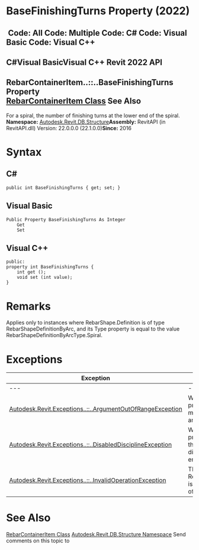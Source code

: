 # BaseFinishingTurns Property (2022)

﻿
 Code: All Code: Multiple Code: C# Code: Visual Basic Code: Visual C++   
---  
C#Visual BasicVisual C++
Revit 2022 API  
---  
RebarContainerItem..::..BaseFinishingTurns Property   
[RebarContainerItem Class](764f647c-9c3e-b971-1c44-b63f756e1448.md "RebarContainerItem Class") See Also  
---  
For a spiral, the number of finishing turns at the lower end of the spiral. 
**Namespace:** [Autodesk.Revit.DB.Structure](d586b341-f687-9d90-e96d-255806b7d4fc.md "Autodesk.Revit.DB.Structure Namespace")**Assembly:** RevitAPI (in RevitAPI.dll) Version: 22.0.0.0 (22.1.0.0)**Since:** 2016 
# Syntax
C#  
---  
```text
public int BaseFinishingTurns { get; set; }
```
  
Visual Basic  
---  
```text
Public Property BaseFinishingTurns As Integer
	Get
	Set
```
  
Visual C++  
---  
```text
public:
property int BaseFinishingTurns {
	int get ();
	void set (int value);
}
```
  
# Remarks
Applies only to instances where RebarShape.Definition is of type RebarShapeDefinitionByArc, and its Type property is equal to the value RebarShapeDefinitionByArcType.Spiral. 
# Exceptions
| Exception | Condition |
| --- | --- |
| --- | --- |
| [Autodesk.Revit.Exceptions..::..ArgumentOutOfRangeException](60f148c9-ece0-a6bb-4e12-bb4a9c8c8a24.md "ArgumentOutOfRangeException Class") | When setting this property: turns must be between 0 and 100. |
| [Autodesk.Revit.Exceptions..::..DisabledDisciplineException](3693dcdf-67fb-0128-3be8-cad150e9498e.md "DisabledDisciplineException Class") | When setting this property: None of the following disciplines is enabled: Structural. |
| [Autodesk.Revit.Exceptions..::..InvalidOperationException](9e715f03-3884-e539-4dd6-8d7545733adc.md "InvalidOperationException Class") | This RebarContainerItem is not an instance of a spiral shape. |

# See Also
[RebarContainerItem Class](764f647c-9c3e-b971-1c44-b63f756e1448.md "RebarContainerItem Class")
[Autodesk.Revit.DB.Structure Namespace](d586b341-f687-9d90-e96d-255806b7d4fc.md "Autodesk.Revit.DB.Structure Namespace")
Send comments on this topic to 